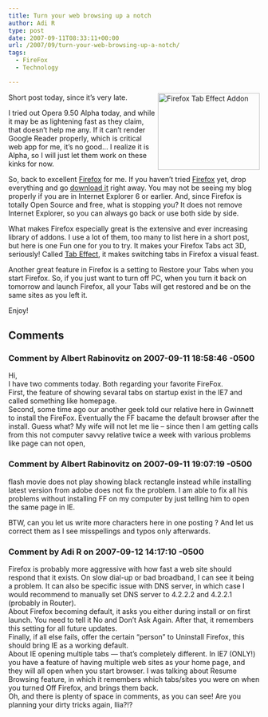 ```yaml
---
title: Turn your web browsing up a notch
author: Adi R
type: post
date: 2007-09-11T08:33:11+00:00
url: /2007/09/turn-your-web-browsing-up-a-notch/
tags:
  - FireFox
  - Technology

---
```

<img style="border-right: 0px; border-top: 0px; margin: 0px 0px 0px 5px; border-left: 0px; border-bottom: 0px" height="154" alt="Firefox Tab Effect Addon" src="https://i1.wp.com/www.adir1.com//uploads/2007/09/1.png?resize=204%2C154" width="204" align="right" border="0" data-recalc-dims="1" /> Short post today, since it&#8217;s very late.

I tried out Opera 9.50 Alpha today, and while it may be as lightening fast as they claim, that doesn&#8217;t help me any. If it can&#8217;t render Google Reader properly, which is critical web app for me, it&#8217;s no good&#8230; I realize it is Alpha, so I will just let them work on these kinks for now.

So, back to excellent <a href="http://www.mozilla.com/en-US/firefox/" target="_blank">Firefox</a> for me. If you haven&#8217;t tried <a href="http://www.mozilla.com/en-US/firefox/" target="_blank">Firefox</a> yet, drop everything and go <a href="http://www.mozilla.com/en-US/firefox/" target="_blank">download it</a> right away. You may not be seeing my blog properly if you are in Internet Explorer 6 or earlier. And, since Firefox is totally Open Source and free, what is stopping you? It does not remove Internet Explorer, so you can always go back or use both side by side.

What makes Firefox especially great is the extensive and ever increasing library of addons. I use a lot of them, too many to list here in a short post, but here is one Fun one for you to try. It makes your Firefox Tabs act 3D, seriously! Called <a href="https://addons.mozilla.org/en-US/firefox/addon/4258" target="_blank">Tab Effect</a>, it makes switching tabs in Firefox a visual feast.

Another great feature in Firefox is a setting to Restore your Tabs when you start Firefox. So, if you just want to turn off PC, when you turn it back on tomorrow and launch Firefox, all your Tabs will get restored and be on the same sites as you left it.

Enjoy!</p>

## Comments

### Comment by Albert Rabinovitz on 2007-09-11 18:58:46 -0500
Hi,  
I have two comments today. Both regarding your favorite FireFox.  
First, the feature of showing sevaral tabs on startup exist in the IE7 and called something like homepage.  
Second, some time ago our another geek told our relative here in Gwinnett to install the FireFox. Eventually the FF bacame the default browser after the install. Guess what? My wife will not let me lie &#8211; since then I am getting calls from this not computer savvy relative twice a week with various problems like page can not open,

### Comment by Albert Rabinovitz on 2007-09-11 19:07:19 -0500
flash movie does not play showing black rectangle instead while installing latest version from adobe does not fix the problem. I am able to fix all his problems without installing FF on my computer by just telling him to open the same page in IE. 

BTW, can you let us write more characters here in one posting ? And let us correct them as I see misspellings and typos only afterwards.

### Comment by Adi R on 2007-09-12 14:17:10 -0500
Firefox is probably more aggressive with how fast a web site should respond that it exists. On slow dial-up or bad broadband, I can see it being a problem. It can also be specific issue with DNS server, in which case I would recommend to manually set DNS server to 4.2.2.2 and 4.2.2.1 (probably in Router).  
About Firefox becoming default, it asks you either during install or on first launch. You need to tell it No and Don&#8217;t Ask Again. After that, it remembers this setting for all future updates.  
Finally, if all else fails, offer the certain &#8220;person&#8221; to Uninstall Firefox, this should bring IE as a working default.  
About IE opening multiple tabs &#8212; that&#8217;s completely different. In IE7 (ONLY!) you have a feature of having multiple web sites as your home page, and they will all open when you start browser. I was talking about Resume Browsing feature, in which it remembers which tabs/sites you were on when you turned Off Firefox, and brings them back.  
Oh, and there is plenty of space in comments, as you can see! Are you planning your dirty tricks again, Ilia?!?